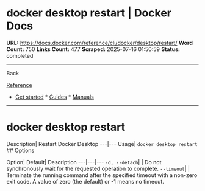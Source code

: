 # docker desktop restart | Docker Docs

**URL:** https://docs.docker.com/reference/cli/docker/desktop/restart/
**Word Count:** 750
**Links Count:** 477
**Scraped:** 2025-07-16 01:50:59
**Status:** completed

---

Back

[Reference](https://docs.docker.com/reference/)

  * [Get started](https://docs.docker.com/get-started/)   * [Guides](https://docs.docker.com/guides/)   * [Manuals](https://docs.docker.com/manuals/)

* * *

# docker desktop restart

Description| Restart Docker Desktop   ---|---   Usage| `docker desktop restart`      ## Options

Option| Default| Description   ---|---|---   `-d, --detach`| | Do not synchronously wait for the requested operation to complete.   `--timeout`| | Terminate the running command after the specified timeout with a non-zero exit code. A value of zero \(the default\) or -1 means no timeout.